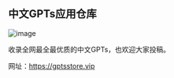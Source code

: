 
## 中文GPTs应用仓库
![image](https://github.com/cntheai/gptsstore/assets/137289215/d2c6b33b-eff5-45cb-bff1-adb06582f51f)

收录全网最全最优质的中文GPTs，也欢迎大家投稿。

网址：https://gptsstore.vip
